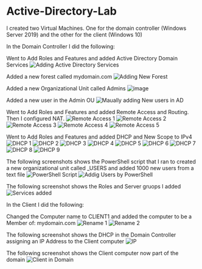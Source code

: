 # Active-Directory-Lab
I created two Virtual Machines. One for the domain controller (Windows Server 2019) and the other for the client (Windows 10)

In the Domain Controller I did the following:

Went to Add Roles and Features and added Active Directory Domain Services
![Adding Active Directory Services](https://github.com/WarRoc22/Active-Directory-Lab/assets/148729293/841407dd-ed32-4621-8d89-d5681ee2e3cc)

Added a new forest called mydomain.com
![Adding New Forest](https://github.com/WarRoc22/Active-Directory-Lab/assets/148729293/b5ba7da2-3ff4-4bab-88e0-4d09acabd18b)

Added a new Organizational Unit called Admins
![image](https://github.com/WarRoc22/Active-Directory-Lab/assets/148729293/e9fb4d8d-35a8-4761-a904-1f20b0af3895)

Added a new user in the Admin OU
![Maually adding New users in AD](https://github.com/WarRoc22/Active-Directory-Lab/assets/148729293/ec85bd79-41c7-40a7-a581-41f7223f29de)

Went to Add Roles and Features and added Remote Access and Routing. Then I configured NAT.
![Remote Access 1](https://github.com/WarRoc22/Active-Directory-Lab/assets/148729293/67f1dc9a-83fd-4faa-bb76-8893a181cc1c)
![Remote Access 2](https://github.com/WarRoc22/Active-Directory-Lab/assets/148729293/6e6cfb7a-e3d7-4381-a0b8-3ba780e19a09)
![Remote Access 3](https://github.com/WarRoc22/Active-Directory-Lab/assets/148729293/4d2b9c32-bb7d-4861-80c8-fc2147f0ae54)
![Remote Access 4](https://github.com/WarRoc22/Active-Directory-Lab/assets/148729293/1d0baa8f-6d7e-4bac-8506-68518b874934)
![Remote Access 5](https://github.com/WarRoc22/Active-Directory-Lab/assets/148729293/8618d1f0-1e00-4933-9457-ac850140d399)

Went to Add Roles and Features and added DHCP and New Scope to IPv4
![DHCP 1](https://github.com/WarRoc22/Active-Directory-Lab/assets/148729293/cef86877-36b9-420d-9fb0-8c2cb2a19228)
![DHCP 2](https://github.com/WarRoc22/Active-Directory-Lab/assets/148729293/4861bd52-eb5c-43c1-af71-bfeb531199cc)
![DHCP 3](https://github.com/WarRoc22/Active-Directory-Lab/assets/148729293/a4c5f89c-c3cd-417f-9573-625f958b0e60)
![DHCP 4](https://github.com/WarRoc22/Active-Directory-Lab/assets/148729293/f2abd7d2-1ac9-4bd5-8374-a782bff41e20)
![DHCP 5](https://github.com/WarRoc22/Active-Directory-Lab/assets/148729293/ae0cfb46-faa8-4b75-aace-c45be5f7c986)
![DHCP 6](https://github.com/WarRoc22/Active-Directory-Lab/assets/148729293/71f4d53a-b127-4907-93f9-0e829664de4f)
![DHCP 7](https://github.com/WarRoc22/Active-Directory-Lab/assets/148729293/32fb3904-6b75-4395-8063-64ca7540e88b)
![DHCP 8](https://github.com/WarRoc22/Active-Directory-Lab/assets/148729293/2814fd85-fd72-4961-9bee-e974b2b1f53b)
![DHCP 9](https://github.com/WarRoc22/Active-Directory-Lab/assets/148729293/cfb2bf98-eb7e-4180-8d44-73e6bcfe4ad8)

The following screenshots shows the PowerShell script that I ran to created a new organizational unit called _USERS and added 1000 new users from a text file
![PowerShell Script](https://github.com/WarRoc22/Active-Directory-Lab/assets/148729293/f5fa5ea5-047f-42e8-aa8a-40168ba1e907)
![Addig Users by PowerShell](https://github.com/WarRoc22/Active-Directory-Lab/assets/148729293/9f747f9b-cb64-4ee8-9471-7a310490e5cc)

The following screenshot shows the Roles and Server gruops I added
![Services added](https://github.com/WarRoc22/Active-Directory-Lab/assets/148729293/8fd1b5c4-d513-4dcb-80c3-00f88e391f39)

In the Client I did the following:

Changed the Computer name to CLIENT1 and added the computer to be a Member of: mydomain.com
![Rename 1](https://github.com/WarRoc22/Active-Directory-Lab/assets/148729293/b9d065e5-648b-4d1a-9c8b-0d31e93332ee)
![Rename 2](https://github.com/WarRoc22/Active-Directory-Lab/assets/148729293/10cb6ac8-ca30-4f22-9784-61a878adb796)

The following screenshot shows the DHCP in the Domain Controller assigning an IP Address to the Client computer
![IP](https://github.com/WarRoc22/Active-Directory-Lab/assets/148729293/ef234a60-1b30-4800-9ee5-5af1e53cff51)

The following screenshot shows the Client computer now part of the domain
![Client in Domain](https://github.com/WarRoc22/Active-Directory-Lab/assets/148729293/3d448117-101c-4695-86ab-03d98672f74f)



